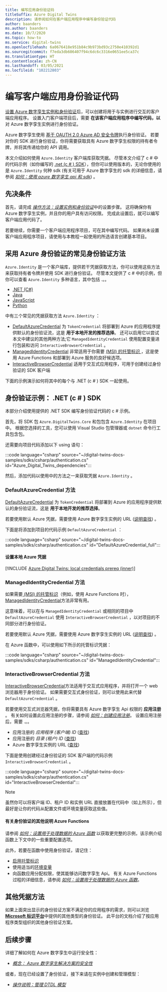 ```yaml
---
title: 编写应用身份验证码
titleSuffix: Azure Digital Twins
description: 请参阅如何在客户端应用程序中编写身份验证代码
author: baanders
ms.author: baanders
ms.date: 10/7/2020
ms.topic: how-to
ms.service: digital-twins
ms.openlocfilehash: 6a0676418e951b84c9b973bd93c2750e410392d1
ms.sourcegitcommit: f7eda3db606407f94c6dc6c3316e0651ee5ca37c
ms.translationtype: HT
ms.contentlocale: zh-CN
ms.lasthandoff: 03/05/2021
ms.locfileid: "102212803"
---
```

# <a name="write-client-app-authentication-code"></a>编写客户端应用身份验证代码

[设置 Azure 数字孪生实例和身份验证](how-to-set-up-instance-portal.md)后，可以创建将用于与实例进行交互的客户端应用程序。 设置入门客户端项目后，需要 **在该客户端应用程序中编写代码，以** 对 Azure 数字孪生实例进行身份验证。

Azure 数字孪生使用 [基于 OAUTH 2.0 Azure AD 安全令牌](../active-directory/develop/security-tokens.md#json-web-tokens-and-claims)执行身份验证。 若要对你的 SDK 进行身份验证，你将需要获取具有 Azure 数字孪生权限的持有者令牌，并将其传递给你的 API 调用。 

本文介绍如何使用 `Azure.Identity` 客户端库获取凭据。 尽管本文介绍了 c # 中的代码示例（如你编写的 [.net (c # ) SDK](/dotnet/api/overview/azure/digitaltwins/client?view=azure-dotnet&preserve-view=true)），但你可以使用版本的，无论你使用的是 `Azure.Identity` 何种 sdk (有关可用于 Azure 数字孪生的 sdk 的详细信息，请参阅 [*如何：使用 azure 数字孪生 api 和 sdk*](how-to-use-apis-sdks.md)) 。

## <a name="prerequisites"></a>先决条件

首先，请完成 [*操作方法：设置实例和身份验证*](how-to-set-up-instance-portal.md)中的设置步骤。 这将确保你有 Azure 数字孪生实例，并且你的用户具有访问权限。 完成此设置后，就可以编写客户端应用代码了。

若要继续，你需要一个客户端应用程序项目，可在其中编写代码。 如果尚未设置客户端应用程序项目，请使用与本教程一起使用的所选语言创建基本项目。

## <a name="common-authentication-methods-with-azureidentity"></a>采用 Azure 身份验证的常见身份验证方法

`Azure.Identity` 是一个客户端库，提供若干凭据获取方法，你可以使用这些方法来获取持有者令牌并使用 SDK 进行身份验证。 尽管本文提供了 c # 中的示例，但你可以查看 `Azure.Identity` 多种语言，其中包括 .。。

* [.NET (C#)](/dotnet/api/azure.identity?preserve-view=true&view=azure-dotnet)
* [Java](/java/api/overview/azure/identity-readme)
* [JavaScript](/javascript/api/overview/azure/identity-readme)
* [Python](/python/api/overview/azure/identity-readme?preserve-view=true&view=azure-python)

中有三个常见的凭据获取方法 `Azure.Identity` ：

* [DefaultAzureCredential](/dotnet/api/azure.identity.defaultazurecredential?preserve-view=true&view=azure-dotnet) 为 `TokenCredential` 将部署到 Azure 的应用程序提供默认的身份验证流，这是 **用于本地开发的推荐选择**。 还可以启用它以尝试本文中建议的其他两种方法;它 `ManagedIdentityCredential` 使用配置变量进行包装和访问 `InteractiveBrowserCredential` 。
* [ManagedIdentityCredential](/dotnet/api/azure.identity.managedidentitycredential?preserve-view=true&view=azure-dotnet) 非常适用于你需要 [ (MSI) 的托管标识 ](../active-directory/managed-identities-azure-resources/overview.md)，这是使用 Azure Functions 和部署到 Azure 服务的良好候选项。
* [InteractiveBrowserCredential](/dotnet/api/azure.identity.interactivebrowsercredential?preserve-view=true&view=azure-dotnet) 适用于交互式应用程序，可用于创建经过身份验证的 SDK 客户端

下面的示例演示如何将其中的每个与 .NET (c # ) SDK 一起使用。

## <a name="authentication-examples-net-c-sdk"></a>身份验证示例： .NET (c # ) SDK

本部分介绍使用提供的 .NET SDK 编写身份验证代码的 c # 示例。

首先，将 SDK 包 `Azure.DigitalTwins.Core` 和包包含 `Azure.Identity` 在项目中。 根据您选择的工具，您可以使用 Visual Studio 包管理器或 `dotnet` 命令行工具包含包。 

还需要向项目代码添加以下 using 语句：

:::code language="csharp" source="~/digital-twins-docs-samples/sdks/csharp/authentication.cs" id="Azure_Digital_Twins_dependencies":::

然后，添加代码以使用中的方法之一来获取凭据 `Azure.Identity` 。

### <a name="defaultazurecredential-method"></a>DefaultAzureCredential 方法

[DefaultAzureCredential](/dotnet/api/azure.identity.defaultazurecredential?preserve-view=true&view=azure-dotnet) 为 `TokenCredential` 将部署到 Azure 的应用程序提供默认的身份验证流，这是 **用于本地开发的推荐选择**。

若要使用默认 Azure 凭据，需要使用 Azure 数字孪生实例的 URL ([说明查找](how-to-set-up-instance-portal.md#verify-success-and-collect-important-values)) 。

下面是将添加到项目的代码示例 `DefaultAzureCredential` ：

:::code language="csharp" source="~/digital-twins-docs-samples/sdks/csharp/authentication.cs" id="DefaultAzureCredential_full":::

#### <a name="set-up-local-azure-credentials"></a>设置本地 Azure 凭据

[!INCLUDE [Azure Digital Twins: local credentials prereq (inner)](../../includes/digital-twins-local-credentials-inner.md)]

### <a name="managedidentitycredential-method"></a>ManagedIdentityCredential 方法

如果需要[ (MSI) 的托管标识](../active-directory/managed-identities-azure-resources/overview.md)（例如，使用 Azure Functions 时）， [ManagedIdentityCredential](/dotnet/api/azure.identity.managedidentitycredential?preserve-view=true&view=azure-dotnet)方法非常有用。

这意味着，可以在与 `ManagedIdentityCredential` 或相同的项目中 `DefaultAzureCredential` 使用 `InteractiveBrowserCredential` ，以对项目的不同部分进行身份验证。

若要使用默认 Azure 凭据，需要使用 Azure 数字孪生实例的 URL ([说明查找](how-to-set-up-instance-portal.md#verify-success-and-collect-important-values)) 。

在 Azure 函数中，可以使用如下所示的托管标识凭据：

:::code language="csharp" source="~/digital-twins-docs-samples/sdks/csharp/authentication.cs" id="ManagedIdentityCredential":::

### <a name="interactivebrowsercredential-method"></a>InteractiveBrowserCredential 方法

[InteractiveBrowserCredential](/dotnet/api/azure.identity.interactivebrowsercredential?preserve-view=true&view=azure-dotnet)方法适用于交互式应用程序，并将打开一个 web 浏览器用于身份验证。 如果需要交互式身份验证，则可以使用此来代替 `DefaultAzureCredential` 。

若要使用交互式浏览器凭据，你将需要具有 Azure 数字孪生 Api 权限的 **应用注册** 。 有关如何设置此应用注册的步骤，请参阅 [*如何：创建应用注册*](how-to-create-app-registration.md)。 设置应用注册后，需要 .。。
* 应用注册的 *应用程序 (客户端) ID* ([查找](how-to-create-app-registration.md#collect-client-id-and-tenant-id)) 
* 应用注册的 *目录 (租户) ID* ([查找](how-to-create-app-registration.md#collect-client-id-and-tenant-id)) 
* Azure 数字孪生实例的 URL ([查找](how-to-set-up-instance-portal.md#verify-success-and-collect-important-values)) 

下面是使用创建经过身份验证的 SDK 客户端的代码示例 `InteractiveBrowserCredential` 。

:::code language="csharp" source="~/digital-twins-docs-samples/sdks/csharp/authentication.cs" id="InteractiveBrowserCredential":::

>[!NOTE]
> 虽然你可以将客户端 ID、租户 ID 和实例 URL 直接放置在代码中（如上所示），但最好是让你的代码从配置文件或环境变量获取这些值。

#### <a name="other-notes-about-authenticating-azure-functions"></a>有关身份验证的其他说明 Azure Functions

请参阅 [*如何：设置用于处理数据的 Azure 函数*](how-to-create-azure-function.md) 以获取更完整的示例，该示例介绍函数上下文中的一些重要配置选项。

此外，若要在函数中使用身份验证，请记住：
* [启用托管标识](../app-service/overview-managed-identity.md?tabs=dotnet)
* 使用适当的[环境变量](/sandbox/functions-recipes/environment-variables?tabs=csharp)
* 向函数应用分配权限，使其能够访问数字孪生 Api。 有关 Azure Functions 过程的详细信息，请参阅 [*如何：设置用于处理数据的 Azure 函数*](how-to-create-azure-function.md)。

## <a name="other-credential-methods"></a>其他凭据方法

如果上面突出显示的身份验证方案不满足你的应用程序的需求，则可以浏览 [**Microsoft 标识平台**](../active-directory/develop/v2-overview.md#getting-started)中提供的其他类型的身份验证。 此平台的文档介绍了按应用程序类型组织的其他身份验证方案。

## <a name="next-steps"></a>后续步骤

详细了解如何在 Azure 数字孪生中运行安全性：
* [*概念： Azure 数字孪生解决方案的安全性*](concepts-security.md)

或者，现在已经设置了身份验证，接下来请在实例中创建和管理模型：
* [*操作说明：管理 DTDL 模型*](how-to-manage-model.md)